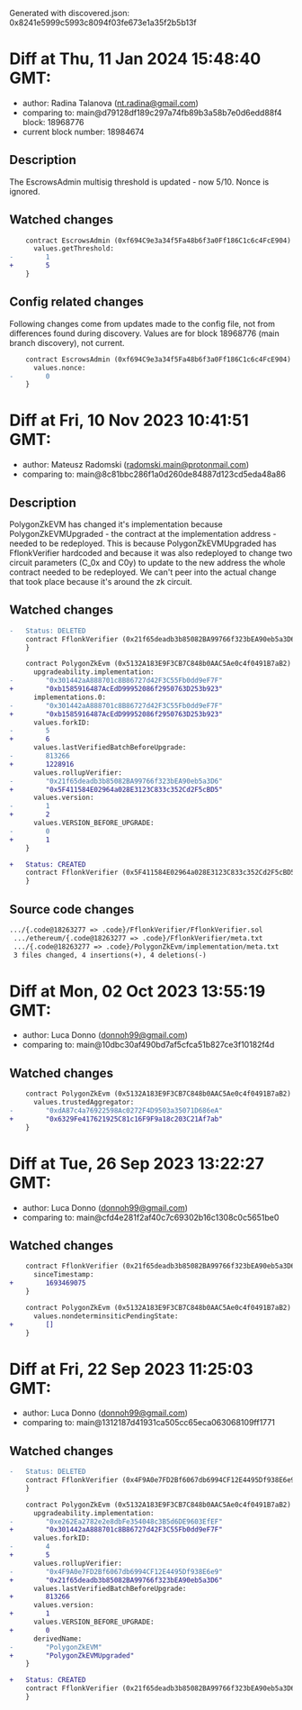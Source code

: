 Generated with discovered.json: 0x8241e5999c5993c8094f03fe673e1a35f2b5b13f

# Diff at Thu, 11 Jan 2024 15:48:40 GMT:

- author: Radina Talanova (<nt.radina@gmail.com>)
- comparing to: main@d79128df189c297a74fb89b3a58b7e0d6edd88f4 block: 18968776
- current block number: 18984674

## Description

The EscrowsAdmin multisig threshold is updated - now 5/10. Nonce is ignored.

## Watched changes

```diff
    contract EscrowsAdmin (0xf694C9e3a34f5Fa48b6f3a0Ff186C1c6c4FcE904) {
      values.getThreshold:
-        1
+        5
    }
```

## Config related changes

Following changes come from updates made to the config file,
not from differences found during discovery. Values are
for block 18968776 (main branch discovery), not current.

```diff
    contract EscrowsAdmin (0xf694C9e3a34f5Fa48b6f3a0Ff186C1c6c4FcE904) {
      values.nonce:
-        0
    }
```

# Diff at Fri, 10 Nov 2023 10:41:51 GMT:

- author: Mateusz Radomski (<radomski.main@protonmail.com>)
- comparing to: main@8c81bbc286f1a0d260de84887d123cd5eda48a86

## Description

PolygonZkEVM has changed it's implementation because PolygonZkEVMUpgraded - the
contract at the implementation address - needed to be redeployed. This is
because PolygonZkEVMUpgraded has FflonkVerifier hardcoded and because it was
also redeployed to change two circuit parameters (C_0x and C0y) to update to the
new address the whole contract needed to be redeployed. We can't peer into the
actual change that took place because it's around the zk circuit.

## Watched changes

```diff
-   Status: DELETED
    contract FflonkVerifier (0x21f65deadb3b85082BA99766f323bEA90eb5a3D6) {
    }
```

```diff
    contract PolygonZkEvm (0x5132A183E9F3CB7C848b0AAC5Ae0c4f0491B7aB2) {
      upgradeability.implementation:
-        "0x301442aA888701c8B86727d42F3C55Fb0dd9eF7F"
+        "0xb1585916487AcEdD99952086f2950763D253b923"
      implementations.0:
-        "0x301442aA888701c8B86727d42F3C55Fb0dd9eF7F"
+        "0xb1585916487AcEdD99952086f2950763D253b923"
      values.forkID:
-        5
+        6
      values.lastVerifiedBatchBeforeUpgrade:
-        813266
+        1228916
      values.rollupVerifier:
-        "0x21f65deadb3b85082BA99766f323bEA90eb5a3D6"
+        "0x5F411584E02964a028E3123C833c352Cd2F5cBD5"
      values.version:
-        1
+        2
      values.VERSION_BEFORE_UPGRADE:
-        0
+        1
    }
```

```diff
+   Status: CREATED
    contract FflonkVerifier (0x5F411584E02964a028E3123C833c352Cd2F5cBD5) {
    }
```

## Source code changes

```diff
.../{.code@18263277 => .code}/FflonkVerifier/FflonkVerifier.sol       | 4 ++--
 .../ethereum/{.code@18263277 => .code}/FflonkVerifier/meta.txt        | 2 +-
 .../{.code@18263277 => .code}/PolygonZkEvm/implementation/meta.txt    | 2 +-
 3 files changed, 4 insertions(+), 4 deletions(-)
```

# Diff at Mon, 02 Oct 2023 13:55:19 GMT:

- author: Luca Donno (<donnoh99@gmail.com>)
- comparing to: main@10dbc30af490bd7af5cfca51b827ce3f10182f4d

## Watched changes

```diff
    contract PolygonZkEvm (0x5132A183E9F3CB7C848b0AAC5Ae0c4f0491B7aB2) {
      values.trustedAggregator:
-        "0xdA87c4a76922598Ac0272F4D9503a35071D686eA"
+        "0x6329Fe417621925C81c16F9F9a18c203C21Af7ab"
    }
```

# Diff at Tue, 26 Sep 2023 13:22:27 GMT:

- author: Luca Donno (<donnoh99@gmail.com>)
- comparing to: main@cfd4e281f2af40c7c69302b16c1308c0c5651be0

## Watched changes

```diff
    contract FflonkVerifier (0x21f65deadb3b85082BA99766f323bEA90eb5a3D6) {
      sinceTimestamp:
+        1693469075
    }
```

```diff
    contract PolygonZkEvm (0x5132A183E9F3CB7C848b0AAC5Ae0c4f0491B7aB2) {
      values.nondeterminsiticPendingState:
+        []
    }
```

# Diff at Fri, 22 Sep 2023 11:25:03 GMT:

- author: Luca Donno (<donnoh99@gmail.com>)
- comparing to: main@1312187d41931ca505cc65eca063068109ff1771

## Watched changes

```diff
-   Status: DELETED
    contract FflonkVerifier (0x4F9A0e7FD2Bf6067db6994CF12E4495Df938E6e9) {
    }
```

```diff
    contract PolygonZkEvm (0x5132A183E9F3CB7C848b0AAC5Ae0c4f0491B7aB2) {
      upgradeability.implementation:
-        "0xe262Ea2782e2e8dbFe354048c3B5d6DE9603EfEF"
+        "0x301442aA888701c8B86727d42F3C55Fb0dd9eF7F"
      values.forkID:
-        4
+        5
      values.rollupVerifier:
-        "0x4F9A0e7FD2Bf6067db6994CF12E4495Df938E6e9"
+        "0x21f65deadb3b85082BA99766f323bEA90eb5a3D6"
      values.lastVerifiedBatchBeforeUpgrade:
+        813266
      values.version:
+        1
      values.VERSION_BEFORE_UPGRADE:
+        0
      derivedName:
-        "PolygonZkEVM"
+        "PolygonZkEVMUpgraded"
    }
```

```diff
+   Status: CREATED
    contract FflonkVerifier (0x21f65deadb3b85082BA99766f323bEA90eb5a3D6) {
    }
```
